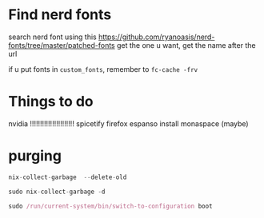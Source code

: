 # Find nerd fonts
search nerd font using this
https://github.com/ryanoasis/nerd-fonts/tree/master/patched-fonts
get the one u want, get the name after the url

if u put fonts in `custom_fonts`, remember to `fc-cache -frv`

# Things to do
nvidia !!!!!!!!!!!!!!!!!!!!!!
spicetify
firefox
espanso
install monaspace (maybe)

# purging
```nix
nix-collect-garbage  --delete-old

sudo nix-collect-garbage -d

sudo /run/current-system/bin/switch-to-configuration boot
```